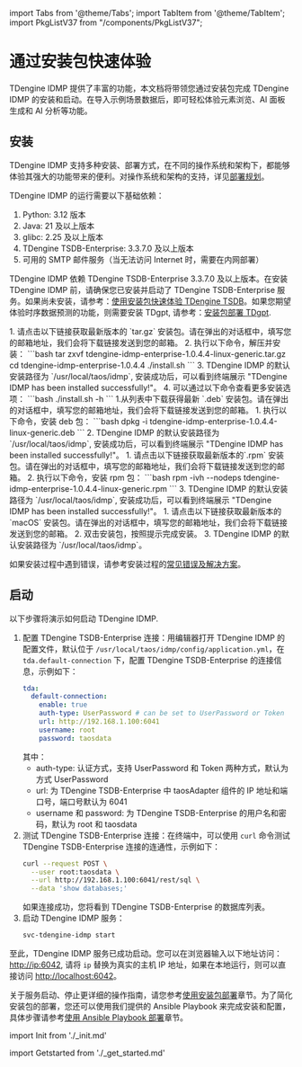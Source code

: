 import Tabs from '@theme/Tabs';
import TabItem from '@theme/TabItem';
import PkgListV37 from "/components/PkgListV37";

# 通过安装包快速体验

TDengine IDMP 提供了丰富的功能，本文档将带领您通过安装包完成 TDengine IDMP 的安装和启动。在导入示例场景数据后，即可轻松体验元素浏览、AI 面板生成和 AI 分析等功能。

## 安装

TDengine IDMP 支持多种安装、部署方式，在不同的操作系统和架构下，都能够体验其强大的功能带来的便利。对操作系统和架构的支持，详见[部署规划](../operation/planning)。

TDengine IDMP 的运行需要以下基础依赖：
1. Python: 3.12 版本
1. Java: 21 及以上版本
1. glibc: 2.25 及以上版本
1. TDengine TSDB-Enterprise: 3.3.7.0 及以上版本
1. 可用的 SMTP 邮件服务（当无法访问 Internet 时，需要在内网部署）

TDengine IDMP 依赖 TDengine TSDB-Enterprise 3.3.7.0 及以上版本。在安装 TDengine IDMP 前，请确保您已安装并启动了 TDengine TSDB-Enterprise 服务。如果尚未安装，请参考：[使用安装包快速体验 TDengine TSDB](https://docs.taosdata.com/get-started/package/)。如果您期望体验时序数据预测的功能，则需要安装 TDgpt, 请参考：[安装包部署 TDgpt](https://docs.taosdata.com/advanced/TDgpt/tutorial/#%E5%AE%89%E8%A3%85%E5%8C%85%E9%83%A8%E7%BD%B2-tdgpt).

<Tabs>

<TabItem label="Linux - tar.gz 安装" value="tar">
1. 请点击以下链接获取最新版本的 `tar.gz` 安装包。请在弹出的对话框中，填写您的邮箱地址，我们会将下载链接发送到您的邮箱。
    <PkgListV37 productName="TDengine IDMP-Enterprise" version="1.0.4.4" platform="Linux-Generic" arch="x64" pkgType="Server" />
2. 执行以下命令，解压并安装：
    ```bash
    tar zxvf tdengine-idmp-enterprise-1.0.4.4-linux-generic.tar.gz
    cd tdengine-idmp-enterprise-1.0.4.4
    ./install.sh
    ```
3. TDengine IDMP 的默认安装路径为 `/usr/local/taos/idmp`, 安装成功后，可以看到终端展示 "TDengine IDMP has been installed successfully!"。
4. 可以通过以下命令查看更多安装选项：
    ```bash
    ./install.sh -h
    ```
</TabItem>

<TabItem label="Debian/Ubuntu - deb 安装" value="deb">
1.从列表中下载获得最新 `.deb` 安装包。请在弹出的对话框中，填写您的邮箱地址，我们会将下载链接发送到您的邮箱。
    <PkgListV37 productName="TDengine IDMP-Enterprise" version="1.0.4.4" platform="Linux-Ubuntu" arch="x64" pkgType="Server" />
1. 执行以下命令，安装 deb 包：
    ```bash
    dpkg -i tdengine-idmp-enterprise-1.0.4.4-linux-generic.deb
    ```
2. TDengine IDMP 的默认安装路径为 `/usr/local/taos/idmp`, 安装成功后，可以看到终端展示 "TDengine IDMP has been installed successfully!"。
</TabItem>

<TabItem label="CentOS/RHEL - rpm 安装" value="rpm">
1. 请点击以下链接获取最新版本的`.rpm` 安装包。请在弹出的对话框中，填写您的邮箱地址，我们会将下载链接发送到您的邮箱。
   <PkgListV37 productName="TDengine IDMP-Enterprise" version="1.0.4.4" platform="Linux-Red Hat" arch="x64" pkgType="Server" />
2. 执行以下命令，安装 rpm 包：
    ```bash
    rpm -ivh --nodeps tdengine-idmp-enterprise-1.0.4.4-linux-generic.rpm
    ```
3. TDengine IDMP 的默认安装路径为 `/usr/local/taos/idmp`, 安装成功后，可以看到终端展示 "TDengine IDMP has been installed successfully!"。
</TabItem>

<TabItem label="macOS 安装" value="macos">
1. 请点击以下链接获取最新版本的 `macOS` 安装包。请在弹出的对话框中，填写您的邮箱地址，我们会将下载链接发送到您的邮箱。
   <PkgListV37 productName="TDengine IDMP-Enterprise" version="1.0.4.4" platform="macOS" arch="x64" pkgType="Server" />
2. 双击安装包，按照提示完成安装。
3. TDengine IDMP 的默认安装路径为 `/usr/local/taos/idmp`。
</TabItem>

</Tabs>

如果安装过程中遇到错误，请参考安装过程的[常见错误及解决方案](../operation/installation/install-guide#常见错误)。

## 启动

以下步骤将演示如何启动 TDengine IDMP.

1. 配置 TDengine TSDB-Enterprise 连接：用编辑器打开 TDengine IDMP 的配置文件，默认位于 `/usr/local/taos/idmp/config/application.yml`，在 `tda.default-connection` 下，配置 TDengine TSDB-Enterprise 的连接信息，示例如下：
    ```yaml
    tda:
      default-connection:
        enable: true
        auth-type: UserPassword # can be set to UserPassword or Token
        url: http://192.168.1.100:6041
        username: root
        password: taosdata
    ```
    其中：
    * auth-type: 认证方式，支持 UserPassword 和 Token 两种方式，默认为方式 UserPassword
    * url: 为 TDengine TSDB-Enterprise 中 taosAdapter 组件的 IP 地址和端口号，端口号默认为 6041
    * username 和 password: 为 TDengine TSDB-Enterprise 的用户名和密码，默认为 root 和 taosdata
1. 测试 TDengine TSDB-Enterprise 连接：在终端中，可以使用 `curl` 命令测试 TDengine TSDB-Enterprise 连接的连通性，示例如下：
    ```bash
    curl --request POST \
      --user root:taosdata \
      --url http://192.168.1.100:6041/rest/sql \
      --data 'show databases;'
    ```
    如果连接成功，您将看到 TDengine TSDB-Enterprise 的数据库列表。
1. 启动 TDengine IDMP 服务：
    ```bash
    svc-tdengine-idmp start
    ```

至此，TDengine IDMP 服务已成功启动。您可以在浏览器输入以下地址访问：[http://ip:6042](http://ip:6042),
请将 `ip` 替换为真实的主机 IP 地址，如果在本地运行，则可以直接访问 [http://localhost:6042](http://localhost:6042)。

关于服务启动、停止更详细的操作指南，请您参考[使用安装包部署](../operation/installation/install-guide)章节。为了简化安装包的部署，您还可以使用我们提供的 Ansible Playbook 来完成安装和配置，具体步骤请参考[使用 Ansible Playbook 部署](../operation/installation/ansible-guide)章节。

import Init from './_init.md'

<Init />

import Getstarted from './_get_started.md'

<Getstarted />
